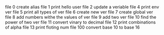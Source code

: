  file 0 create alias
file 1 print hello user
file 2 update a veriable
file 4 print env ver
file 5 print all types of ver
file 6 create new ver
file 7 create global ver
file 8 add numbers withe the values of ver
file 9 add two ver
file 10 find the power of two ver
file 11 convert vinary to decimal
file 12 print combinations of alpha
file 13 print floting num
file 100 convert base 10 to base 16
